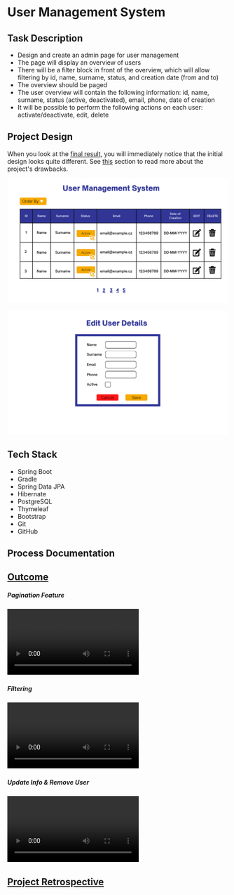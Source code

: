 # User Management System

## Task Description

* Design and create an admin page for user management
* The page will display an overview of users
* There will be a filter block in front of the overview, which will allow filtering by id, name, surname, status, and
  creation date (from and to)
* The overview should be paged
* The user overview will contain the following information: id, name, surname, status (active, deactivated), email,
  phone, date of creation
* It will be possible to perform the following actions on each user: activate/deactivate, edit, delete

## Project Design

When you look at the [final result](#outcome), you will immediately notice that the initial design looks quite different. See [this](#retrospective) section to read more about the project's drawbacks.

![page layout](https://github.com/lucieyarish/user-management-tool/blob/main/assets/layout.png)

![edit user](https://github.com/lucieyarish/user-management-tool/blob/main/assets/edit-usr.png)

## Tech Stack
* Spring Boot
* Gradle
* Spring Data JPA
* Hibernate
* PostgreSQL
* Thymeleaf
* Bootstrap
* Git
* GitHub

## Process Documentation


## [Outcome](#outcome)

##### Pagination Feature
![](https://github.com/lucieyarish/user-management-tool/blob/main/assets/pagination.mov)

##### Filtering 
![](https://github.com/lucieyarish/user-management-tool/blob/main/assets/filtering.mov)

##### Update Info & Remove User
![](https://github.com/lucieyarish/user-management-tool/blob/main/assets/crud.mov)

## [Project Retrospective](#retrospective)
